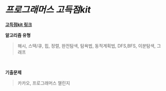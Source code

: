 # _프로그래머스 고득점kit_

**[고득점kit 링크](https://programmers.co.kr/learn/challenges)**

**알고리즘 유형**

> 해시, 스택/큐, 힙, 정렬, 완전탐색, 탐욕법, 동적계획법, DFS,BFS, 이분탐색, 그래프

<br>

**기출문제**

> 카카오, 프로그래머스 챌린지
